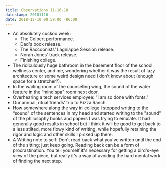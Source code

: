 ```yaml
---
title: Observations 11-16-18
datestamp: 20181116
date: 2018-12-10 00:59:00 -06:00
---
```


- An absolutely cuckoo week:
	- The Colbert performance.
	- Dad's book release.
	- The Raccoonists’ Lagniappe Session release.
	- Norah Jones' track release.
	- Finishing college.
- The ridiculously huge bathroom in the basement floor of the school wellness center, and me, wondering whether it was the result of lazy architecture or some weird design need I don’t know about (enough space for a stretcher?).
- In the waiting room of the counseling wing, the sound of the water feature in the “mind spa" room next door.
- Overhearing a tech services employee: “I am so done with fonts."
- Our annual, ritual friends’ trip to Pizza Ranch.
- How somewhere along the way in college I stopped writing to the “sound" of the sentences in my head and started writing to the "sound" of the philosophy books and papers I was trying to emulate. It had generally good results in school but I think it will be good to get back to a less stilted, more flowy kind of writing, while hopefully retaining the rigor and logic and other skills I picked up there.
- A Writing note to self: Don't read back what you've written until the end of the sitting; just keep going. Reading back can be a form of procrastination. You tell yourself it's necessary for getting a bird's-eye view of the piece, but really it's a way of avoiding the hard mental work of finding the next step.
